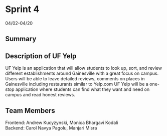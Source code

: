# Sprint 4
04/02-04/20
## Summary
## Description of UF Yelp
UF Yelp is an application that will allow students to look up, sort, and review different establishments around Gainesville with a great focus on campus. Users will be able to leave detailed reviews, comments on places in Gainesville including restaurants similar to Yelp.com UF Yelp will be a one-stop application where students can find what they want and need on campus and read honest reviews.
## Team Members
Frontend: Andrew Kucyzynski, Monica Bhargavi Kodali <br />
Backend: Carol Navya Pagolu, Manjari Misra
